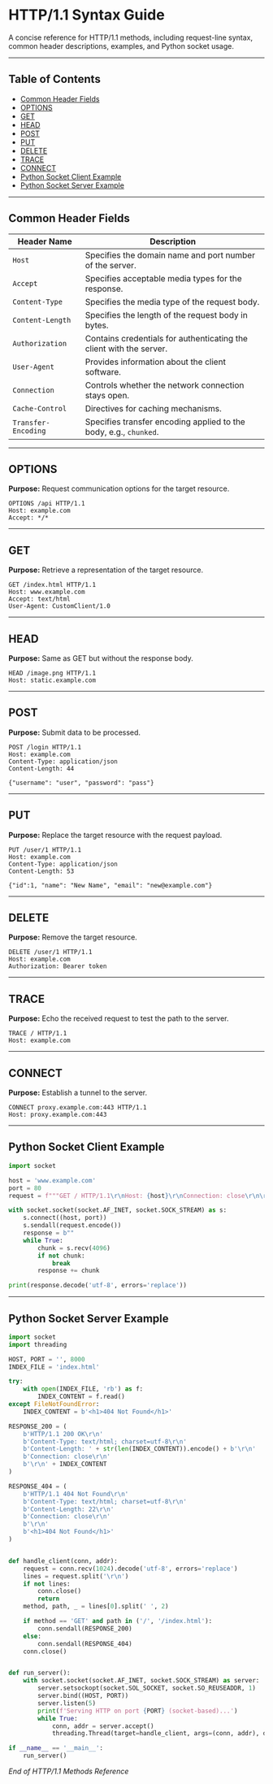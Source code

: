 # HTTP/1.1 Syntax Guide

A concise reference for HTTP/1.1 methods, including request-line syntax, common header descriptions, examples, and Python socket usage.

---

## Table of Contents

- [Common Header Fields](#common-header-fields)
- [OPTIONS](#options)
- [GET](#get)
- [HEAD](#head)
- [POST](#post)
- [PUT](#put)
- [DELETE](#delete)
- [TRACE](#trace)
- [CONNECT](#connect)
- [Python Socket Client Example](#python-socket-client-example)
- [Python Socket Server Example](#python-socket-server-example)

---

## Common Header Fields

| Header Name        | Description                                                                 |
|--------------------|-----------------------------------------------------------------------------|
| `Host`             | Specifies the domain name and port number of the server.                    |
| `Accept`           | Specifies acceptable media types for the response.                          |
| `Content-Type`     | Specifies the media type of the request body.                               |
| `Content-Length`   | Specifies the length of the request body in bytes.                          |
| `Authorization`    | Contains credentials for authenticating the client with the server.         |
| `User-Agent`       | Provides information about the client software.                             |
| `Connection`       | Controls whether the network connection stays open.                         |
| `Cache-Control`    | Directives for caching mechanisms.                                          |
| `Transfer-Encoding`| Specifies transfer encoding applied to the body, e.g., `chunked`.           |

---

## OPTIONS

**Purpose:** Request communication options for the target resource.

```http
OPTIONS /api HTTP/1.1
Host: example.com
Accept: */*
```

---

## GET

**Purpose:** Retrieve a representation of the target resource.

```http
GET /index.html HTTP/1.1
Host: www.example.com
Accept: text/html
User-Agent: CustomClient/1.0
```

---

## HEAD

**Purpose:** Same as GET but without the response body.

```http
HEAD /image.png HTTP/1.1
Host: static.example.com
```

---

## POST

**Purpose:** Submit data to be processed.

```http
POST /login HTTP/1.1
Host: example.com
Content-Type: application/json
Content-Length: 44

{"username": "user", "password": "pass"}
```

---

## PUT

**Purpose:** Replace the target resource with the request payload.

```http
PUT /user/1 HTTP/1.1
Host: example.com
Content-Type: application/json
Content-Length: 53

{"id":1, "name": "New Name", "email": "new@example.com"}
```

---

## DELETE

**Purpose:** Remove the target resource.

```http
DELETE /user/1 HTTP/1.1
Host: example.com
Authorization: Bearer token
```

---

## TRACE

**Purpose:** Echo the received request to test the path to the server.

```http
TRACE / HTTP/1.1
Host: example.com
```

---

## CONNECT

**Purpose:** Establish a tunnel to the server.

```http
CONNECT proxy.example.com:443 HTTP/1.1
Host: proxy.example.com:443
```

---

## Python Socket Client Example

```python
import socket

host = 'www.example.com'
port = 80
request = f"""GET / HTTP/1.1\r\nHost: {host}\r\nConnection: close\r\n\r\n"""

with socket.socket(socket.AF_INET, socket.SOCK_STREAM) as s:
    s.connect((host, port))
    s.sendall(request.encode())
    response = b""
    while True:
        chunk = s.recv(4096)
        if not chunk:
            break
        response += chunk

print(response.decode('utf-8', errors='replace'))
```

---

## Python Socket Server Example

```python
import socket
import threading

HOST, PORT = '', 8000
INDEX_FILE = 'index.html'

try:
    with open(INDEX_FILE, 'rb') as f:
        INDEX_CONTENT = f.read()
except FileNotFoundError:
    INDEX_CONTENT = b'<h1>404 Not Found</h1>'

RESPONSE_200 = (
    b'HTTP/1.1 200 OK\r\n'
    b'Content-Type: text/html; charset=utf-8\r\n'
    b'Content-Length: ' + str(len(INDEX_CONTENT)).encode() + b'\r\n'
    b'Connection: close\r\n'
    b'\r\n' + INDEX_CONTENT
)

RESPONSE_404 = (
    b'HTTP/1.1 404 Not Found\r\n'
    b'Content-Type: text/html; charset=utf-8\r\n'
    b'Content-Length: 22\r\n'
    b'Connection: close\r\n'
    b'\r\n'
    b'<h1>404 Not Found</h1>'
)


def handle_client(conn, addr):
    request = conn.recv(1024).decode('utf-8', errors='replace')
    lines = request.split('\r\n')
    if not lines:
        conn.close()
        return
    method, path, _ = lines[0].split(' ', 2)

    if method == 'GET' and path in ('/', '/index.html'):
        conn.sendall(RESPONSE_200)
    else:
        conn.sendall(RESPONSE_404)
    conn.close()


def run_server():
    with socket.socket(socket.AF_INET, socket.SOCK_STREAM) as server:
        server.setsockopt(socket.SOL_SOCKET, socket.SO_REUSEADDR, 1)
        server.bind((HOST, PORT))
        server.listen(5)
        print(f'Serving HTTP on port {PORT} (socket-based)...')
        while True:
            conn, addr = server.accept()
            threading.Thread(target=handle_client, args=(conn, addr), daemon=True).start()

if __name__ == '__main__':
    run_server()
```

*End of HTTP/1.1 Methods Reference*
